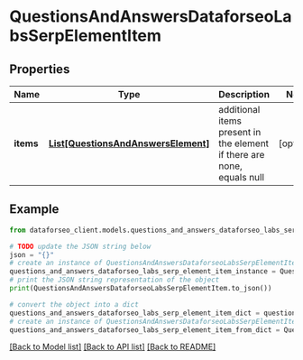# QuestionsAndAnswersDataforseoLabsSerpElementItem


## Properties

Name | Type | Description | Notes
------------ | ------------- | ------------- | -------------
**items** | [**List[QuestionsAndAnswersElement]**](QuestionsAndAnswersElement.md) | additional items present in the element if there are none, equals null | [optional] 

## Example

```python
from dataforseo_client.models.questions_and_answers_dataforseo_labs_serp_element_item import QuestionsAndAnswersDataforseoLabsSerpElementItem

# TODO update the JSON string below
json = "{}"
# create an instance of QuestionsAndAnswersDataforseoLabsSerpElementItem from a JSON string
questions_and_answers_dataforseo_labs_serp_element_item_instance = QuestionsAndAnswersDataforseoLabsSerpElementItem.from_json(json)
# print the JSON string representation of the object
print(QuestionsAndAnswersDataforseoLabsSerpElementItem.to_json())

# convert the object into a dict
questions_and_answers_dataforseo_labs_serp_element_item_dict = questions_and_answers_dataforseo_labs_serp_element_item_instance.to_dict()
# create an instance of QuestionsAndAnswersDataforseoLabsSerpElementItem from a dict
questions_and_answers_dataforseo_labs_serp_element_item_from_dict = QuestionsAndAnswersDataforseoLabsSerpElementItem.from_dict(questions_and_answers_dataforseo_labs_serp_element_item_dict)
```
[[Back to Model list]](../README.md#documentation-for-models) [[Back to API list]](../README.md#documentation-for-api-endpoints) [[Back to README]](../README.md)


